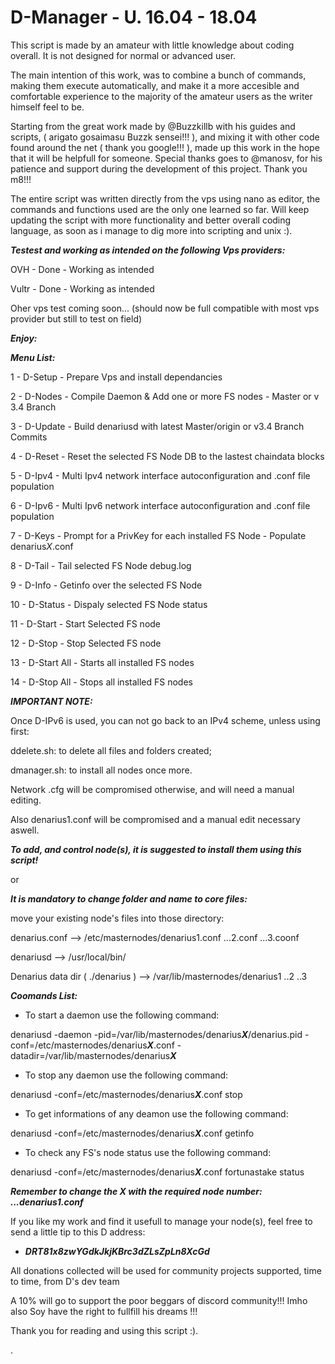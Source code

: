 # D-Manager - U. 16.04 - 18.04
This script is made by an amateur with little knowledge about coding overall. It is not designed for normal or advanced user.

The main intention of this work, was to combine a bunch of commands, making them execute automatically,  and make it a more accesible and comfortable experience to the majority of the amateur users as the writer himself feel to be.

Starting from the great work made by @Buzzkillb with his guides and scripts, ( arigato gosaimasu Buzzk sensei!!! ), and mixing it with other code found around the net ( thank you google!!! ), made up this work in the hope that it will be helpfull for someone.
Special thanks goes to @manosv, for his patience and support during the development of this project. Thank you m8!!!

The entire script was written directly from the vps using nano as editor, the commands and functions used are the only one learned so far. Will keep updating the script with more functionality and better overall coding language, as soon as i manage to dig more into scripting and unix :).


***Testest and working as intended on the following Vps providers:***

OVH - Done - Working as intended

Vultr - Done - Working as intended

Oher vps test coming soon... (should now be full compatible with most vps provider but still to test on field)




***Enjoy:***


***Menu List:***

1  - D-Setup   - Prepare Vps and install dependancies

2  - D-Nodes   - Compile Daemon & Add one or more FS nodes - Master or v 3.4 Branch

3  - D-Update  - Build denariusd with latest Master/origin or v3.4 Branch Commits

4  - D-Reset   - Reset the selected FS Node DB to the lastest chaindata blocks

5  - D-Ipv4    - Multi Ipv4 network interface autoconfiguration and .conf file population
 
6  - D-Ipv6    - Multi Ipv6 network interface autoconfiguration and .conf file population 

7  - D-Keys    - Prompt for a PrivKey for each installed FS Node - Populate denarius*X*.conf

8  - D-Tail    - Tail selected FS Node debug.log

9  - D-Info    - Getinfo over the selected FS Node

10 - D-Status  - Dispaly selected FS Node status

11 - D-Start   - Start Selected FS node

12 - D-Stop    - Stop Selected FS node

13 - D-Start All   - Starts all installed FS nodes                     

14 - D-Stop All    - Stops all installed FS nodes                     




***IMPORTANT NOTE:***

Once D-IPv6 is used, you can not go back to an IPv4 scheme, unless using first:

ddelete.sh: to delete all files and folders created;

dmanager.sh: to install all nodes once more. 

Network .cfg will be compromised otherwise, and will need a manual editing.

Also denarius1.conf will be compromised and a manual edit necessary aswell. 



***To add, and control node(s), it is suggested to install them using this script!***
 
or
 
***It is mandatory to change folder and name to core files:***

move your existing node's files into those directory:

denarius.conf --> /etc/masternodes/denarius1.conf ...2.conf ...3.coonf

denariusd --> /usr/local/bin/

Denarius data dir ( ./denarius ) --> /var/lib/masternodes/denarius1 ..2 ..3 
 
 
 
 
 
***Coomands List:***
 
- To start a daemon use the following command:
 
denariusd -daemon -pid=/var/lib/masternodes/denarius***X***/denarius.pid -conf=/etc/masternodes/denarius***X***.conf -datadir=/var/lib/masternodes/denarius***X***
  
- To stop any daemon use the following command:
 
denariusd -conf=/etc/masternodes/denarius***X***.conf stop
  
- To get informations of any deamon use the following command:
 
denariusd -conf=/etc/masternodes/denarius***X***.conf getinfo
  
- To check any FS's node status use the following command:
 
denariusd -conf=/etc/masternodes/denarius***X***.conf fortunastake status
  
 ***Remember to change the X with the required node number: ...denarius1.conf***






If you like my work and find it usefull to manage your node(s), feel free to send a little tip to this D address:

- ***DRT81x8zwYGdkJkjKBrc3dZLsZpLn8XcGd***

All donations collected will be used for community projects supported, time to time, from D's dev team

A 10% will go to support the poor beggars of discord community!!! Imho also Soy have the right to fullfill his dreams !!!



Thank you for reading and using this script :).



.
